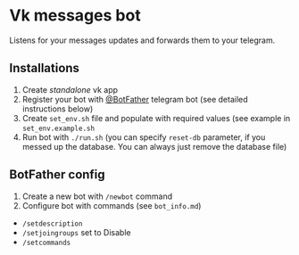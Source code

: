 # Vk messages bot

Listens for your messages updates and forwards them to your telegram.

## Installations

1. Create *standalone* vk app
2. Register your bot with [@BotFather](http://telegram.me/botfather) telegram bot (see detailed instructions below)
3. Create `set_env.sh` file and populate with required values (see example in `set_env.example.sh`
4. Run bot with `./run.sh` (you can specify `reset-db` parameter, if you messed up the database. You can always just remove the database file)

## BotFather config

1. Create a new bot with `/newbot` command
2. Configure bot with commands (see `bot_info.md`)
  * `/setdescription`
  * `/setjoingroups` set to Disable
  * `/setcommands`
